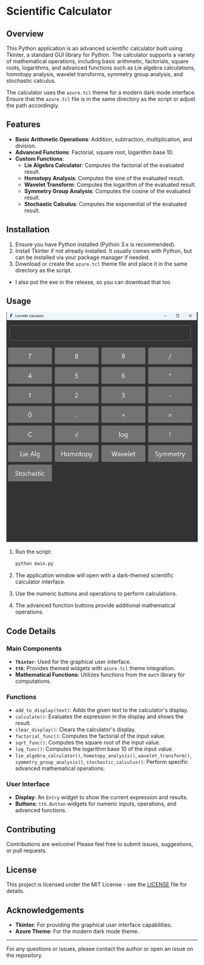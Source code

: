 # Scientific Calculator

## Overview

This Python application is an advanced scientific calculator built using Tkinter, a standard GUI library for Python. The calculator supports a variety of mathematical operations, including basic arithmetic, factorials, square roots, logarithms, and advanced functions such as Lie algebra calculations, homotopy analysis, wavelet transforms, symmetry group analysis, and stochastic calculus.

The calculator uses the `azure.tcl` theme for a modern dark mode interface. Ensure that the `azure.tcl` file is in the same directory as the script or adjust the path accordingly.

## Features

- **Basic Arithmetic Operations**: Addition, subtraction, multiplication, and division.
- **Advanced Functions**: Factorial, square root, logarithm base 10.
- **Custom Functions**:
  - **Lie Algebra Calculator**: Computes the factorial of the evaluated result.
  - **Homotopy Analysis**: Computes the sine of the evaluated result.
  - **Wavelet Transform**: Computes the logarithm of the evaluated result.
  - **Symmetry Group Analysis**: Computes the cosine of the evaluated result.
  - **Stochastic Calculus**: Computes the exponential of the evaluated result.

## Installation

1. Ensure you have Python installed (Python 3.x is recommended).
2. Install Tkinter if not already installed. It usually comes with Python, but can be installed via your package manager if needed.
3. Download or create the `azure.tcl` theme file and place it in the same directory as the script.
* I also put the exe in the release, so you can download that too
## Usage
![](image.png)

1. Run the script:
    ```bash
    python main.py
    ```
2. The application window will open with a dark-themed scientific calculator interface.

3. Use the numeric buttons and operations to perform calculations. 

4. The advanced function buttons provide additional mathematical operations.

## Code Details

### Main Components

- **`Tkinter`**: Used for the graphical user interface.
- **`ttk`**: Provides themed widgets with `azure.tcl` theme integration.
- **Mathematical Functions**: Utilizes functions from the `math` library for computations.

### Functions

- `add_to_display(text)`: Adds the given text to the calculator's display.
- `calculate()`: Evaluates the expression in the display and shows the result.
- `clear_display()`: Clears the calculator's display.
- `factorial_func()`: Computes the factorial of the input value.
- `sqrt_func()`: Computes the square root of the input value.
- `log_func()`: Computes the logarithm base 10 of the input value.
- `lie_algebra_calculator()`, `homotopy_analysis()`, `wavelet_transform()`, `symmetry_group_analysis()`, `stochastic_calculus()`: Perform specific advanced mathematical operations.

### User Interface

- **Display**: An `Entry` widget to show the current expression and results.
- **Buttons**: `ttk.Button` widgets for numeric inputs, operations, and advanced functions.

## Contributing

Contributions are welcome! Please feel free to submit issues, suggestions, or pull requests.

## License

This project is licensed under the MIT License - see the [LICENSE](LICENSE) file for details.

## Acknowledgements

- **Tkinter**: For providing the graphical user interface capabilities.
- **Azure Theme**: For the modern dark mode theme.

---

For any questions or issues, please contact the author or open an issue on the repository.

